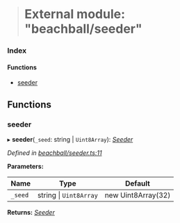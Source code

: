 > # External module: "beachball/seeder"

### Index

#### Functions

* [seeder](_beachball_seeder_.md#seeder)

## Functions

###  seeder

▸ **seeder**(`_seed`: string | `Uint8Array`): *[Seeder](_beachball_types_.md#seeder)*

*Defined in [beachball/seeder.ts:11](https://github.com/polkadot-js/ui/blob/038774d/packages/ui-identicon/src/beachball/seeder.ts#L11)*

**Parameters:**

Name | Type | Default |
------ | ------ | ------ |
`_seed` | string \| `Uint8Array` |  new Uint8Array(32) |

**Returns:** *[Seeder](_beachball_types_.md#seeder)*